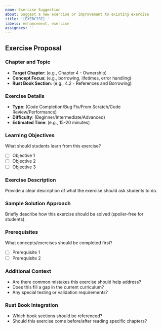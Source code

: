 ```yaml
---
name: Exercise Suggestion
about: Suggest a new exercise or improvement to existing exercise
title: '[EXERCISE] '
labels: enhancement, exercise
assignees: ''
---
```


## Exercise Proposal

### Chapter and Topic
- **Target Chapter**: (e.g., Chapter 4 - Ownership)
- **Concept Focus**: (e.g., borrowing, lifetimes, error handling)
- **Rust Book Section**: (e.g., 4.2 - References and Borrowing)

### Exercise Details
- **Type**: (Code Completion/Bug Fix/From Scratch/Code Review/Performance)
- **Difficulty**: (Beginner/Intermediate/Advanced)
- **Estimated Time**: (e.g., 15-20 minutes)

### Learning Objectives
What should students learn from this exercise?
- [ ] Objective 1
- [ ] Objective 2  
- [ ] Objective 3

### Exercise Description
Provide a clear description of what the exercise should ask students to do.

### Sample Solution Approach
Briefly describe how this exercise should be solved (spoiler-free for students).

### Prerequisites
What concepts/exercises should be completed first?
- [ ] Prerequisite 1
- [ ] Prerequisite 2

### Additional Context
- Are there common mistakes this exercise should help address?
- Does this fill a gap in the current curriculum?
- Any special testing or validation requirements?

### Rust Book Integration
- Which book sections should be referenced?
- Should this exercise come before/after reading specific chapters?